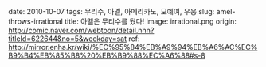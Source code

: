 ﻿date: 2010-10-07
tags: 무리수, 아멜, 아메리카노, 모예여, 우웅
slug: amel-throws-irrational
title: 아멜은 무리수를 뒀다!
image: irrational.png
origin: http://comic.naver.com/webtoon/detail.nhn?titleId=622644&no=5&weekday=sat
ref: http://mirror.enha.kr/wiki/%EC%95%84%EB%A9%94%EB%A6%AC%EC%B9%B4%EB%85%B8%20%EB%B9%88%EC%A6%88#s-8
